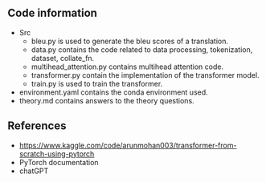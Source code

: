## Code information
- Src
    - bleu.py is used to generate the bleu scores of a translation.
    - data.py contains the code related to data processing, tokenization, dataset, collate_fn.
    - multihead_attention.py contains multihead attention code.
    - transformer.py contain the implementation of the transformer model.
    - train.py is used to train the transformer.
- environment.yaml contains the conda environment used.
- theory.md contains answers to the theory questions.

## References
- https://www.kaggle.com/code/arunmohan003/transformer-from-scratch-using-pytorch
- PyTorch documentation
- chatGPT